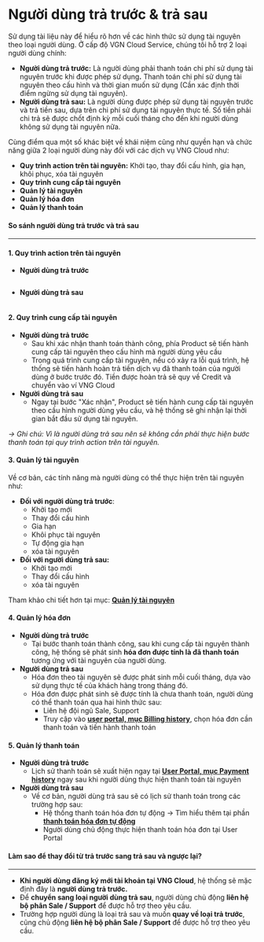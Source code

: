 # Người dùng trả trước & trả sau

Sử dụng tài liệu này để hiểu rõ hơn về các hình thức sử dụng tài nguyên theo loại người dùng. Ở cấp độ VGN Cloud Service, chúng tôi hỗ trợ 2 loại người dùng chính:

* **Người dùng trả trước:** Là người dùng phải thanh toán chi phí sử dụng tài nguyên trước khi được phép sử dụn&#x67;**.** Thanh toán chi phí sử dụng tài nguyên theo cấu hình và thời gian muốn sử dụng (Cần xác định thời điểm ngừng sử dụng tài nguyên).
* **Người dùng trả sau:** Là người dùng được phép sử dụng tài nguyên trước và trả tiền sau, dựa trên chi phí sử dụng tài nguyên thực tế. Số tiền phải chi trả sẽ được chốt định kỳ mỗi cuối tháng cho đến khi người dùng không sử dụng tài nguyên nữa.

Cùng điểm qua một số khác biệt về khái niệm cũng như quyền hạn và chức năng giữa 2 loại người dùng này đối với các dịch vụ VNG Cloud như:

* **Quy trình action trên tài nguyên:** Khởi tạo, thay đổi cấu hình, gia hạn, khôi phục, xóa tài nguyên
* **Quy trình cung cấp tài nguyên**
* **Quản lý tài nguyên**
* **Quản lý hóa đơn**
* **Quản lý thanh toán**

#### **So sánh người dùng trả trước và trả sau** <a href="#nguoidungtratruoc-and-trasau-sosanhnguoidungtratruocvatrasau" id="nguoidungtratruoc-and-trasau-sosanhnguoidungtratruocvatrasau"></a>

***

#### 1. Quy trình action trên tài nguyên <a href="#nguoidungtratruoc-and-trasau-1.quytrinhactiontrentainguyen" id="nguoidungtratruoc-and-trasau-1.quytrinhactiontrentainguyen"></a>

* **Người dùng trả trước**

<figure><img src="https://docs.vngcloud.vn/download/attachments/49649325/Daily_Job_HC%20(3)-Page-5.drawio.png?version=1&#x26;modificationDate=1678094370000&#x26;api=v2" alt=""><figcaption></figcaption></figure>

* **Người dùng trả sau**

<figure><img src="https://docs.vngcloud.vn/download/attachments/49649325/Daily_Job_HC%20(3)-Page-6.drawio.png?version=1&#x26;modificationDate=1678094411000&#x26;api=v2" alt=""><figcaption></figcaption></figure>

#### 2. Quy trình cung cấp tài nguyên <a href="#nguoidungtratruoc-and-trasau-2.quytrinhcungcaptainguyen" id="nguoidungtratruoc-and-trasau-2.quytrinhcungcaptainguyen"></a>

* **Người dùng trả trước**
  * Sau khi xác nhận thanh toán thành công, phía Product sẽ tiến hành cung cấp tài nguyên theo cấu hình mà người dùng yêu cầu
  * Trong quá trình cung cấp tài nguyên, nếu có xảy ra lỗi quá trình, hệ thống sẽ tiến hành hoàn trả tiền dịch vụ đã thanh toán của người dùng ở bước trước đó. Tiền được hoàn trả sẽ quy về Credit và chuyển vào ví VNG Cloud
* **Người dùng trả sau**
  * Ngay tại bước "Xác nhận", Product sẽ tiến hành cung cấp tài nguyên theo cấu hình người dùng yêu cầu, và hệ thống sẽ ghi nhận lại thời gian bắt đầu sử dụng tài nguyên.

_→ Ghi chú: Vì là người dùng trả sau nên sẽ không cần phải thực hiện bước thanh toán tại quy trình action trên tài nguyên._

#### 3. Quản lý tài nguyên <a href="#nguoidungtratruoc-and-trasau-3.quanlytainguyen" id="nguoidungtratruoc-and-trasau-3.quanlytainguyen"></a>

Về cơ bản, các tính năng mà người dùng có thể thực hiện trên tài nguyên như:

* **Đối với người dùng trả trước**:
  * Khởi tạo mới
  * Thay đổi cấu hình
  * Gia hạn
  * Khôi phục tài nguyên
  * Tự động gia hạn
  * xóa tài nguyên
* **Đối với người dùng trả sau:**
  * Khởi tạo mới
  * Thay đổi cấu hình
  * xóa tài nguyên

Tham khảo chi tiết hơn tại mục: [**Quản lý tài nguyên**](nguoi-dung-tra-truoc-and-tra-sau.md#nguoidungtratruoc-and-trasau-3.quanlytainguyen)

#### 4. Quản lý hóa đơn <a href="#nguoidungtratruoc-and-trasau-4.quanlyhoadon" id="nguoidungtratruoc-and-trasau-4.quanlyhoadon"></a>

* **Người dùng trả trước**
  * Tại bước thanh toán thành công, sau khi cung cấp tài nguyên thành công, hệ thống sẽ phát sinh **hóa đơn được tính là đã thanh toán** tương ứng với tài nguyên của người dùng.&#x20;
* **Người dùng trả sau**
  * Hóa đơn theo tài nguyên sẽ được phát sinh mỗi cuối tháng, dựa vào sử dụng thực tế của khách hàng trong tháng đó.
  * Hóa đơn được phát sinh sẽ được tính là chưa thanh toán, người dùng có thể thanh toán qua hai hình thức sau:
    * Liên hệ đội ngũ Sale, Support
    * Truy cập vào [**user portal, mục Billing history**](https://dashboard.console.vngcloud.vn/billing-report), chọn hóa đơn cần thanh toán và tiến hành thanh toán

#### 5. Quản lý thanh toán <a href="#nguoidungtratruoc-and-trasau-5.quanlythanhtoan" id="nguoidungtratruoc-and-trasau-5.quanlythanhtoan"></a>

* **Người dùng trả trước**
  * Lịch sử thanh toán sẽ xuất hiện ngay tại [**User Portal, mục Payment history**](https://dashboard.console.vngcloud.vn/payment-history) ngay sau khi người dùng thực hiện thanh toán tài nguyên
* **Người dùng trả sau**
  * Về cơ bản, người dùng trả sau sẽ có lịch sử thanh toán trong các trường hợp sau:
    * Hệ thống thanh toán hóa đơn tự động → Tìm hiểu thêm tại phần [**thanh toán hóa đơn tự động**](thanh-toan/thanh-toan-hoa-don-tu-dong.md)
    * Người dùng chủ động thực hiện thanh toán hóa đơn tại User Portal

#### **Làm sao để thay đổi từ trả trước sang trả sau và ngược lại?** <a href="#nguoidungtratruoc-and-trasau-lamsaodethaydoitutratruocsangtrasauvanguoclai" id="nguoidungtratruoc-and-trasau-lamsaodethaydoitutratruocsangtrasauvanguoclai"></a>

***

* **Khi người dùng đăng ký mới tài khoản tại VNG Cloud**, hệ thống sẽ mặc định đây là **người dùng trả trước.**
* Để **chuyển sang loại người dùng trả sau**, người dùng chủ động **liên hệ bộ phân Sale / Support** để được hỗ trợ theo yêu cầu.
* Trường hợp người dùng là loại trả sau và muốn **quay về loại trả trước**, cũng chủ động **liên hệ bộ phân Sale / Support** để được hỗ trợ theo yêu cầu.

